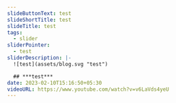 ```yaml
---
slideButtonText: test
slideShortTitle: test
slideTitle: test
tags:
  - slider
sliderPointer:
  - test
sliderDescription: |-
  ![test](assets/blog.svg "test")

  ## ***t﻿est***
date: 2023-02-10T15:16:50+05:30
videoURL: https://www.youtube.com/watch?v=v6LaVds4yeU
---
```

